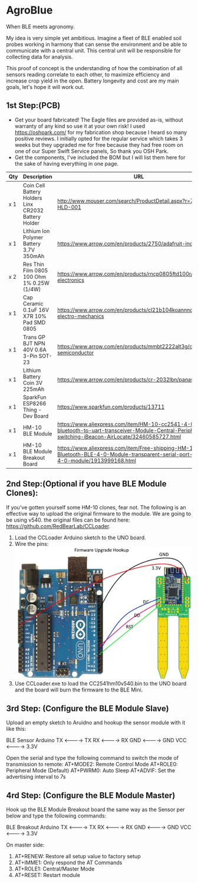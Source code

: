 # AgroBlue
When BLE meets agronomy.

My idea is very simple yet ambitious. Imagine a fleet of BLE enabled soil probes working in harmony that can sense the environment and be able to communicate with a central unit. This central unit will be responsible for collecting data for analysis.

This proof of concept is the understanding of how the combination of all sensors reading correlate to each other, to maximize efficiency and increase crop yield in the open. Battery longevity and cost are my main goals, let's hope it will work out.

1st Step:(PCB)
---------
- Get your board fabricated! The Eagle files are provided as-is, without warranty of any kind so use it at your own risk!
I used https://oshpark.com/ for my fabrication shop because I heard so many positive reviews. I initially opted for the regular service which takes 3 weeks but they upgraded me for free because they had free room on one of our Super Swift Service panels, So thank you OSH Park.
 - Get the components, I've included the BOM but I will list them here for the sake of having everything in one page.

|Qty|Description|URL|Price|
|---|---|---|---|
|x 1|Coin Cell Battery Holders Linx CR2032 Battery Holder|http://www.mouser.com/search/ProductDetail.aspx?r=712-BAT-HLD-001|$0.25|
|x 1|Lithium Ion Polymer Battery 3.7V 350mAh|https://www.arrow.com/en/products/2750/adafruit-industries|$6.77|
|x 2|Res Thin Film 0805 100 Ohm 1% 0.25W (1/4W)|https://www.arrow.com/en/products/rncp0805ftd100r/stackpole-electronics|$0.0052|
|x 1|Cap Ceramic 0.1uF 16V X7R 10% Pad SMD 0805|https://www.arrow.com/en/products/cl21b104koannnd/samsung-electro-mechanics|$0.02|
|x 1|Trans GP BJT NPN 40V 0.6A 3-Pin SOT-23|https://www.arrow.com/en/products/mmbt2222alt3g/on-semiconductor|$0.02|
|x 1|Lithium Battery Coin 3V 225mAh|https://www.arrow.com/en/products/cr-2032lbn/panasonic|$0.18|
|x 1|SparkFun ESP8266 Thing - Dev Board|https://www.sparkfun.com/products/13711|$15.95|
|x 1|HM-10 BLE Module|https://www.aliexpress.com/item/HM-10-cc2541-4-0-BLE-bluetooth-to-uart-transceiver-Module-Central-Peripheral-switching-iBeacon-AirLocate/32460585727.html|$3.34|
|x 1|HM-10 BLE Module Breakout Board|https://www.aliexpress.com/item/Free-shipping-HM-10-Bluetooth-BLE-4-0-Module-transparent-serial-port-Bluetooth-4-0-module/1913999168.html|$4.75|

2nd Step:(Optional if you have BLE Module Clones):
--------------------------------------------------
If you've gotten yourself some HM-10 clones, fear not. The following is an effective way to upload the original firmware to the module. We are going to be using v540. the original files can be found here: https://github.com/RedBearLab/CCLoader.

1. Load the CCLoader Arduino sketch to the UNO board.
2. Wire the pins:
  ![image](Arduino/Firmware/BLE_Firmware_Hookup.jpg)
3. Use CCLoader.exe to load the CC2541hm10v540.bin to the UNO board and the board will burn the firmware to the BLE Mini.

3rd Step: (Configure the BLE Module Slave)
--------------------------------------------------
Upload an empty sketch to Aruidno and hookup the sensor module with it like this:

BLE Sensor		Arduino
TX 		<---->	TX
RX  	<---->  RX
GND 	<---->  GND
VCC 	<---->  3.3V

Open the serial and type the following command to switch the mode of transmission to remote:
AT+MODE2: Remote Control Mode
AT+ROLE0: Peripheral Mode (Default)
AT+PWRM0: Auto Sleep
AT+ADVIF: Set the advertising interval to 7s


4rd Step: (Configure the BLE Module Master)
--------------------------------------------------
Hook up the BLE Module Breakout board the same way as the Sensor per below and type the following commands:

BLE Breakout		Arduino
TX 			<---->	TX
RX  		<---->  RX
GND 		<---->  GND
VCC 		<---->  3.3V

On master side:
1. AT+RENEW: Restore all setup value to factory setup
2. AT+IMME1: Only respond the AT Commands
3. AT+ROLE1: Central/Master Mode
4. AT+RESET: Restart module

